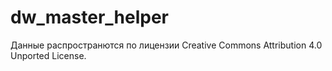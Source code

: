 # dw_master_helper

Данные распространются по лицензии Creative Commons Attribution 4.0 Unported License.